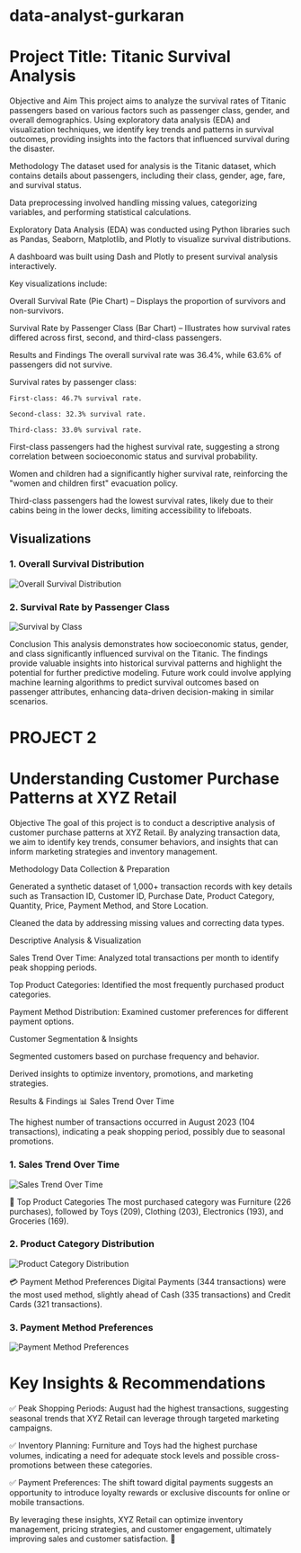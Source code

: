 # data-analyst-gurkaran
# Project Title: Titanic Survival Analysis
Objective and Aim
This project aims to analyze the survival rates of Titanic passengers based on various factors such as passenger class, gender, and overall demographics. Using exploratory data analysis (EDA) and visualization techniques, we identify key trends and patterns in survival outcomes, providing insights into the factors that influenced survival during the disaster.

Methodology
The dataset used for analysis is the Titanic dataset, which contains details about passengers, including their class, gender, age, fare, and survival status.

Data preprocessing involved handling missing values, categorizing variables, and performing statistical calculations.

Exploratory Data Analysis (EDA) was conducted using Python libraries such as Pandas, Seaborn, Matplotlib, and Plotly to visualize survival distributions.

A dashboard was built using Dash and Plotly to present survival analysis interactively.

Key visualizations include:

Overall Survival Rate (Pie Chart) – Displays the proportion of survivors and non-survivors.

Survival Rate by Passenger Class (Bar Chart) – Illustrates how survival rates differed across first, second, and third-class passengers.

Results and Findings
    The overall survival rate was 36.4%, while 63.6% of passengers did not survive.

Survival rates by passenger class:

    First-class: 46.7% survival rate.

    Second-class: 32.3% survival rate.

    Third-class: 33.0% survival rate.

First-class passengers had the highest survival rate, suggesting a strong correlation between socioeconomic status and survival probability.

Women and children had a significantly higher survival rate, reinforcing the "women and children first" evacuation policy.

Third-class passengers had the lowest survival rates, likely due to their cabins being in the lower decks, limiting accessibility to lifeboats.

## Visualizations

### 1. Overall Survival Distribution  
![Overall Survival Distribution](https://github.com/Gurkrn/data-analyst-gurkaran/blob/84cfd24633ca0d2ee40aac364ae0ea1ce974672d/newplot.png?raw=true)

### 2. Survival Rate by Passenger Class  
![Survival by Class](https://github.com/Gurkrn/data-analyst-gurkaran/blob/84cfd24633ca0d2ee40aac364ae0ea1ce974672d/Survival%20pass.png?raw=true)


Conclusion
This analysis demonstrates how socioeconomic status, gender, and class significantly influenced survival on the Titanic. The findings provide valuable insights into historical survival patterns and highlight the potential for further predictive modeling. Future work could involve applying machine learning algorithms to predict survival outcomes based on passenger attributes, enhancing data-driven decision-making in similar scenarios.

# PROJECT 2


# Understanding Customer Purchase Patterns at XYZ Retail
Objective
The goal of this project is to conduct a descriptive analysis of customer purchase patterns at XYZ Retail. By analyzing transaction data, we aim to identify key trends, consumer behaviors, and insights that can inform marketing strategies and inventory management.

Methodology
Data Collection & Preparation

Generated a synthetic dataset of 1,000+ transaction records with key details such as Transaction ID, Customer ID, Purchase Date, Product Category, Quantity, Price, Payment Method, and Store Location.

Cleaned the data by addressing missing values and correcting data types.

Descriptive Analysis & Visualization

Sales Trend Over Time: Analyzed total transactions per month to identify peak shopping periods.

Top Product Categories: Identified the most frequently purchased product categories.

Payment Method Distribution: Examined customer preferences for different payment options.

Customer Segmentation & Insights

Segmented customers based on purchase frequency and behavior.

Derived insights to optimize inventory, promotions, and marketing strategies.

Results & Findings
📊 Sales Trend Over Time

The highest number of transactions occurred in August 2023 (104 transactions), indicating a peak shopping period, possibly due to seasonal promotions.

### **1. Sales Trend Over Time**  
![Sales Trend Over Time](https://github.com/Gurkrn/data-analyst-gurkaran/blob/383ad10e6ea53f4404015d7f66c3abac50ea457b/newplot%20(1).png?raw=true)  


🛒 Top Product Categories
The most purchased category was Furniture (226 purchases), followed by Toys (209), Clothing (203), Electronics (193), and Groceries (169).

### **2. Product Category Distribution**  
![Product Category Distribution](https://github.com/Gurkrn/data-analyst-gurkaran/blob/383ad10e6ea53f4404015d7f66c3abac50ea457b/newplot%20(2).png?raw=true)  

💳 Payment Method Preferences
Digital Payments (344 transactions) were the most used method, slightly ahead of Cash (335 transactions) and Credit Cards (321 transactions).

### **3. Payment Method Preferences**  
![Payment Method Preferences](https://github.com/Gurkrn/data-analyst-gurkaran/blob/383ad10e6ea53f4404015d7f66c3abac50ea457b/newplot%20(3).png?raw=true) 

# Key Insights & Recommendations

✅ Peak Shopping Periods: August had the highest transactions, suggesting seasonal trends that XYZ Retail can leverage through targeted marketing campaigns.

✅ Inventory Planning: Furniture and Toys had the highest purchase volumes, indicating a need for adequate stock levels and possible cross-promotions between these categories.

✅ Payment Preferences: The shift toward digital payments suggests an opportunity to introduce loyalty rewards or exclusive discounts for online or mobile transactions.

By leveraging these insights, XYZ Retail can optimize inventory management, pricing strategies, and customer engagement, ultimately improving sales and customer satisfaction. 🚀
